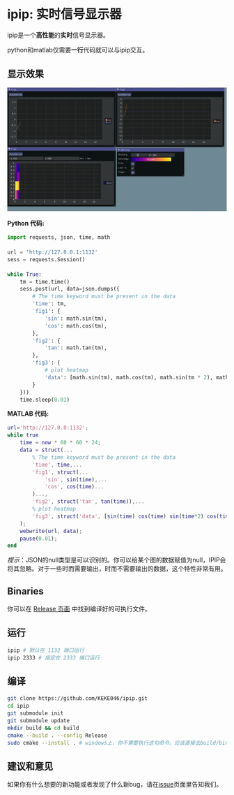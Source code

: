 # ipip: 实时信号显示器

ipip是一个**高性能**的**实时**信号显示器。

python和matlab仅需要**一行**代码就可以与ipip交互。

## 显示效果

![](ipip.gif)

**Python 代码:**

```python
import requests, json, time, math

url = 'http://127.0.0.1:1132'
sess = requests.Session()

while True:
    tm = time.time()
    sess.post(url, data=json.dumps({
        # The time keyword must be present in the data
        'time': tm,
        'fig1': {
            'sin': math.sin(tm),
            'cos': math.cos(tm),
        },
        'fig2': {
            'tan': math.tan(tm),
        },
        'fig3': {
            # plot heatmap
            'data': [math.sin(tm), math.cos(tm), math.sin(tm * 2), math.cos(tm * 2)]
        }
    }))
    time.sleep(0.01)
```

**MATLAB 代码:**

```matlab
url='http://127.0.0:1132';
while true
    time = now * 60 * 60 * 24;
    data = struct(...
        % The time keyword must be present in the data
        'time', time,...
        'fig1', struct(...
            'sin', sin(time),...
            'cos', cos(time)...
        )...,
        'fig2', struct('tan', tan(time)),...
        % plot heatmap
        'fig3', struct('data', [sin(time) cos(time) sin(time*2) cos(time*2)]),...
    );
    webwrite(url, data);
    pause(0.01);
end
```

*提示*：JSON的null类型是可以识别的。你可以给某个图的数据赋值为null，IPIP会将其忽略。对于一些时而需要输出，时而不需要输出的数据，这个特性非常有用。

## Binaries

你可以在 [Release 页面](https://github.com/KEKE046/ipip/releases) 中找到编译好的可执行文件。

## 运行

```bash
ipip # 默认在 1132 端口运行
ipip 2333 # 指定在 2333 端口运行
```

## 编译

```bash
git clone https://github.com/KEKE046/ipip.git
cd ipip
git submodule init
git submodule update
mkdir build && cd build
cmake --build . --config Release
sudo cmake --install . # windows上，你不需要执行这句命令，应该直接去build/bin里找ipip.exe，
```

## 建议和意见

如果你有什么想要的新功能或者发现了什么新bug，请在[issue](https://github.com/KEKE046/ipip/issues/new)页面里告知我们。
